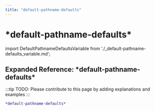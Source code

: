 ```yaml
---
title: "default-pathname-defaults"
---
```


# \*default-pathname-defaults\*

import DefaultPathnameDefaultsVariable from './_default-pathname-defaults_variable.md';

<DefaultPathnameDefaultsVariable />

## Expanded Reference: \*default-pathname-defaults\*

:::tip
TODO: Please contribute to this page by adding explanations and examples
:::

```lisp
*default-pathname-defaults*
```
